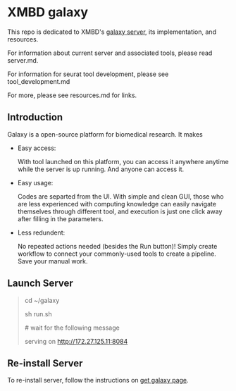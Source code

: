 # XMBD galaxy

This repo is dedicated to XMBD's [galaxy server](https://usegalaxy.org/), its implementation, and resources. 

For information about current server and associated tools, please read server.md. 

For information for seurat tool development, please see tool_development.md

For more, please see resources.md for links.


## Introduction 

Galaxy is a open-source platform for biomedical research. It makes 

* Easy access: 

    With tool launched on this platform, you can access it anywhere anytime while the server is up running. And anyone can access it. 

* Easy usage: 

    Codes are separted from the UI. With simple and clean GUI, those who are less experienced with computing knowledge can easily navigate themselves through different tool, and execution is just one click away after filling in the parameters. 

* Less redundent: 

    No repeated actions needed (besides the Run button)! Simply create workflow to connect your commonly-used tools to create a pipeline. Save your manual work. 


## Launch Server 
> cd ~/galaxy
>
> sh run.sh 
>
> \# wait for the following message 
> 
> serving on http://172.27.125.11:8084

## Re-install Server 

To re-install server, follow the instructions on [get galaxy page](https://galaxyproject.org/admin/get-galaxy/).
